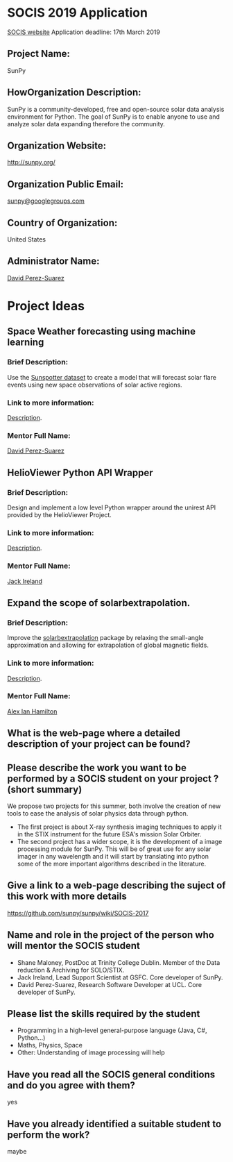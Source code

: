 # SOCIS 2019 Application

[SOCIS website](https://socis.esa.int/)
Application deadline: 17th March 2019

## Project Name:
SunPy

## HowOrganization Description: 

SunPy is a community-developed, free and open-source solar data analysis
environment for Python. The goal of SunPy is to enable anyone to use and analyze
solar data expanding therefore the community.

## Organization Website:
http://sunpy.org/

## Organization Public Email:
sunpy@googlegroups.com

## Country of Organization:
United States

## Administrator Name: 
[David Perez-Suarez](https://github.com/dpshelio)

# Project Ideas

## Space Weather forecasting using machine learning
### Brief Description:
Use the [Sunspotter dataset](http://sunspotter.org/) to create a model that will
forecast solar flare events using new space observations of solar active
regions.
### Link to more information: 
[Description](https://openastronomy.org/gsoc/gsoc2019/#/projects?project=space_weather_forecasting_using_machine_learning).
### Mentor Full Name: 
[David Perez-Suarez](https://github.com/dpshelio)


## HelioViewer Python API Wrapper 
### Brief Description:
Design and implement a low level Python wrapper around the unirest API provided by the HelioViewer Project. 

### Link to more information:
[Description](https://openastronomy.org/gsoc/gsoc2019/#/projects?project=helioviewer_python_api_wrapper).
### Mentor Full Name:  
[Jack Ireland](https://github.com/wafels)

## Expand the scope of solarbextrapolation.
### Brief Description:
Improve the [solarbextrapolation](https://github.com/sunpy/solarbextrapolation) package by relaxing the small-angle approximation and allowing for extrapolation of global magnetic fields.

### Link to more information:
[Description](https://openastronomy.org/gsoc/gsoc2019/#/projects?project=expand_the_scope_of_solarbextrapolation.).
### Mentor Full Name:
[Alex Ian Hamilton](https://github.com/Alex-Ian-Hamilton)






## What is the web-page where a detailed description of your project can be found?


## Please describe the work you want to be performed by a SOCIS student on your project ? (short summary)

We propose two projects for this summer, both involve the creation of new tools to
ease the analysis of solar physics data through python. 
- The first project is about X-ray synthesis imaging techniques to apply it in
the STIX instrument for the future ESA's mission Solar Orbiter. 
- The second project has a wider scope, it is the development of a image
processing module for SunPy. This will be of great use for any solar imager in
any wavelength and it will start by translating into python some of the more
important algorithms described in the literature.

## Give a link to a web-page describing the suject of this work with more details
https://github.com/sunpy/sunpy/wiki/SOCIS-2017

## Name and role in the project of the person who will mentor the SOCIS student

- Shane Maloney, PostDoc at Trinity College Dublin. Member of the Data reduction & Archiving for SOLO/STIX.
- Jack Ireland, Lead Support Scientist at GSFC. Core developer of SunPy.
- David Perez-Suarez, Research Software Developer at UCL. Core developer of SunPy.

## Please list the skills required by the student

- Programming in a high-level general-purpose language (Java, C#, Python...)
- Maths, Physics, Space
- Other: Understanding of image processing will help

## Have you read all the SOCIS general conditions and do you agree with them?
yes

## Have you already identified a suitable student to perform the work?
maybe


